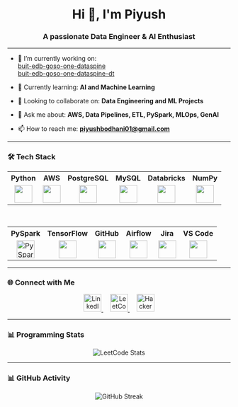 <h1 align="center">Hi 👋, I'm Piyush</h1>
<h3 align="center">A passionate Data Engineer & AI Enthusiast</h3>

---

- 🔭 I’m currently working on:  
  [buit-edb-goso-one-dataspine](https://github.com/EliLillyCo/buit-edb-goso-one-dataspine)  
  [buit-edb-goso-one-dataspine-dt](https://github.com/EliLillyCo/buit-edb-goso-one-dataspine-dt)

- 🌱 Currently learning: **AI and Machine Learning**

- 👯 Looking to collaborate on: **Data Engineering and ML Projects**

- 💬 Ask me about: **AWS, Data Pipelines, ETL, PySpark, MLOps, GenAI**

- 📫 How to reach me: **piyushbodhani01@gmail.com**

---

### 🛠️ Tech Stack

<table align="center"> 
  <tr> 
    <th>Python</th> 
    <th>AWS</th> 
    <th>PostgreSQL</th> 
    <th>MySQL</th> 
    <th>Databricks</th> 
    <th>NumPy</th> 
  </tr> 
  <tr> 
    <td align="center"><img src="https://cdn.jsdelivr.net/gh/devicons/devicon/icons/python/python-original.svg" height="40" /></td> 
    <td align="center"><img src="https://cdn.simpleicons.org/amazonwebservices/FF9900" height="40" /></td> 
    <td align="center"><img src="https://cdn.jsdelivr.net/gh/devicons/devicon/icons/postgresql/postgresql-original.svg" height="40" /></td> 
    <td align="center"><img src="https://cdn.jsdelivr.net/gh/devicons/devicon/icons/mysql/mysql-original.svg" height="40" /></td> 
    <td align="center"><img src="https://cdn.simpleicons.org/databricks/E8721D" height="40" /></td> 
    <td align="center"><img src="https://cdn.jsdelivr.net/gh/devicons/devicon/icons/numpy/numpy-original.svg" height="40" /></td> 
  </tr> 
</table> 

<br> 

<table align="center"> 
  <tr> 
    <th>PySpark</th> 
    <th>TensorFlow</th> 
    <th>GitHub</th> 
    <th>Airflow</th> 
    <th>Jira</th> 
    <th>VS Code</th> 
  </tr> 
  <tr> 
    <td align="center"><img src="https://cdn.jsdelivr.net/gh/devicons/devicon/icons/apache/apache-original.svg" height="40" title="PySpark (Apache)" /></td> 
    <td align="center"><img src="https://cdn.jsdelivr.net/gh/devicons/devicon/icons/tensorflow/tensorflow-original.svg" height="40" /></td> 
    <td align="center"><img src="https://cdn.jsdelivr.net/gh/devicons/devicon/icons/github/github-original.svg" height="40" /></td> 
    <td align="center"><img src="https://cdn.simpleicons.org/apacheairflow/017CEE" height="40" /></td> 
    <td align="center"><img src="https://cdn.jsdelivr.net/gh/devicons/devicon/icons/jira/jira-original.svg" height="40" /></td> 
    <td align="center"><img src="https://cdn.jsdelivr.net/gh/devicons/devicon/icons/vscode/vscode-original.svg" height="40" /></td> 
  </tr> 
</table>

---

### 🌐 Connect with Me

<p align="center">
  <a href="https://www.linkedin.com/in/piyush-bodhani/" target="_blank">
    <img src="https://cdn.jsdelivr.net/gh/devicons/devicon/icons/linkedin/linkedin-original.svg" height="40" alt="LinkedIn" title="LinkedIn" />
  </a>
  &nbsp;&nbsp;&nbsp;
  <a href="https://leetcode.com/u/Piyu569/" target="_blank">
    <img src="https://upload.wikimedia.org/wikipedia/commons/1/19/LeetCode_logo_black.png" height="40" alt="LeetCode" title="LeetCode" />
  </a>
  &nbsp;&nbsp;&nbsp;
  <a href="https://www.hackerrank.com/profile/piyushbodhani01" target="_blank">
    <img src="https://upload.wikimedia.org/wikipedia/commons/6/65/HackerRank_logo.png" height="40" alt="HackerRank" title="HackerRank" />
  </a>
</p>


---

### 📊 Programming Stats
<p align="center">
  <img src="https://leetcard.jacoblin.cool/Piyu569?theme=dark&font=Baloo&ext=heatmap" alt="LeetCode Stats" />
</p>

---

### 📊 GitHub Activity

<p align="center">
  <img src="https://github-readme-streak-stats.herokuapp.com?user=Piyu0070&theme=github-dark&hide_border=true&date_format=M%20j%5B%2C%20Y%5D" alt="GitHub Streak" />
</p>
